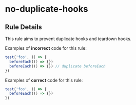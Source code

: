 # no-duplicate-hooks

<!-- end auto-generated rule header -->

## Rule Details

This rule aims to prevent duplicate hooks and teardown hooks.

Examples of **incorrect** code for this rule:

```ts
test('foo', () => {
  beforeEach(() => {})
  beforeEach(() => {}) // duplicate beforeEach
})
```

Examples of **correct** code for this rule:

```ts
test('foo', () => {
  beforeEach(() => {})
})
```
